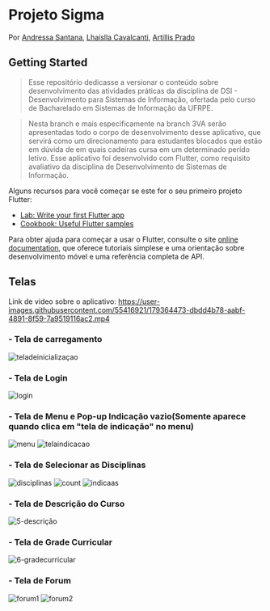 # Projeto Sigma
Por [Andressa Santana](https://github.com/dressalsl), [Lhaíslla Cavalcanti](https://github.com/lhaislla), [Artillis Prado](https://github.com/TilinhoFrond-End)

## Getting Started

>Esse repositório dedicasse a versionar o conteúdo sobre desenvolvimento das atividades práticas da disciplina de DSI - Desenvolvimento para Sistemas de Informação, ofertada pelo curso de Bacharelado em Sistemas de Informação da UFRPE.

>Nesta branch e mais especificamente na branch 3VA serão apresentadas todo o corpo de desenvolvimento desse aplicativo, que servirá como um direcionamento para estudantes blocados que estão em dúvida de em quais cadeiras cursa em um determinado perído letivo. Esse aplicativo foi desenvolvido com Flutter, como requisito avaliativo da disciplina de Desenvolvimento de Sistemas de Informação.

Alguns recursos para você começar se este for o seu primeiro projeto Flutter:

- [Lab: Write your first Flutter app](https://flutter.dev/docs/get-started/codelab)
- [Cookbook: Useful Flutter samples](https://flutter.dev/docs/cookbook)

Para obter ajuda para começar a usar o Flutter, consulte o site
[online documentation](https://flutter.dev/docs), que oferece tutoriais
simplese e uma orientação sobre desenvolvimento móvel e uma referência completa de API.

## Telas
Link de video sobre o aplicativo: https://user-images.githubusercontent.com/55416921/179364473-dbdd4b78-aabf-4891-8f59-7a9519116ac2.mp4
### - Tela de carregamento
![teladeinicializaçao](https://user-images.githubusercontent.com/55416921/179366676-eec7dd0e-3fd7-42a3-bd2c-613a4987577a.png)
### -  Tela de Login
![login](https://user-images.githubusercontent.com/55416921/179366709-c37d6e19-78e9-4000-a586-028d9b0ffcbd.png)
### - Tela de Menu e Pop-up Indicação vazio(Somente aparece quando clica em "tela de indicação" no menu)
![menu](https://user-images.githubusercontent.com/55416921/179366714-05d33dff-aea1-4bec-a898-0a2c7a699652.png)
![telaindicacao](https://user-images.githubusercontent.com/55416921/179366799-efe2648e-fb38-4069-b544-0fd83089d3bd.png)
### - Tela de Selecionar as Disciplinas
![disciplinas](https://user-images.githubusercontent.com/55416921/179366734-e2250693-dc8a-406e-b32a-e8c1ba89e168.png)
![count](https://user-images.githubusercontent.com/55416921/179366736-45da3626-e615-4c83-a260-b82a3026dee0.png)
![indicaas](https://user-images.githubusercontent.com/55416921/179366737-9b6ad9e0-0985-4c3f-a0f4-d49397f9ce18.png)
### - Tela de Descrição do Curso
![5-descrição](https://user-images.githubusercontent.com/55416921/179365887-a7723f01-fb19-4fc7-ab50-7d90b8348445.png)
### - Tela de Grade Curricular
![6-gradecurricular](https://user-images.githubusercontent.com/55416921/179365910-b7d9cb29-23c1-4cc1-9beb-c1e9626e9023.png)
### - Tela de Forum
![forum1](https://user-images.githubusercontent.com/55416921/179366743-2bb60175-5183-45df-a915-807659df1c3f.png)
![forum2](https://user-images.githubusercontent.com/55416921/179366744-0a6e8fc3-f981-4375-aaed-06ffc36eb752.png)

